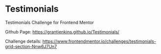 # Testimonials
Testimonials Challenge for Frontend Mentor

Github Page: https://grantjenkins.github.io/Testimonials/

Challenge details: https://www.frontendmentor.io/challenges/testimonials-grid-section-Nnw6J7Un7
